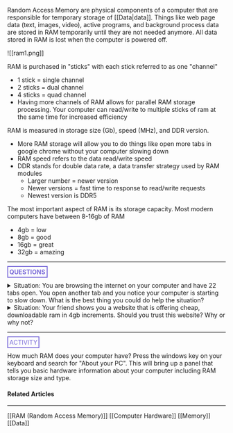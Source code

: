 Random Access Memory are physical components of a computer that are responsible for temporary storage of [[Data|data]]. Things like web page data (text, images, video), active programs, and background process data are stored in RAM temporarily until they are not needed anymore. All data stored in RAM is lost when the computer is powered off.

![[ram1.png]]

RAM is purchased in "sticks" with each stick referred to as one "channel"
* 1 stick = single channel
* 2 sticks = dual channel
* 4 sticks = quad channel
* Having more channels of RAM allows for parallel RAM storage processing. Your computer can read/write to multiple sticks of ram at the same time for increased efficiency

RAM is measured in storage size (Gb), speed (MHz), and DDR version.
* More RAM storage will allow you to do things like open more tabs in google chrome without your computer slowing down
* RAM speed refers to the data read/write speed
* DDR stands for double data rate, a data transfer strategy used by RAM modules
	* Larger number = newer version
	* Newer versions = fast time to response to read/write requests
	* Newest version is DDR5

The most important aspect of RAM is its storage capacity. Most modern computers have between 8-16gb of RAM
* 4gb = low
* 8gb = good
* 16gb = great
* 32gb = amazing

<hr>

**<span style="color: #7b6cd9; border: 2px solid #7b6cd9; padding: 3px">QUESTIONS</span>**

<details>
	<summary>Situation: You are browsing the internet on your computer and have 22 tabs open. You open another tab and you notice your computer is starting to slow down. What is the best thing you could do help the situation?</summary>
		<p style="font-style: italic">Close your tabs, fool....</p>
</details>

<details>
	<summary>Situation: Your friend shows you a website that is offering cheap, downloadable ram in 4gb increments. Should you trust this website? Why or why not?</summary>
		<p style="font-style: italic">You should not trust this website because RAM cannot be downloaded, its a physical device.</p>
</details>

<hr>

<span style="color: #7b6cd9; border: 2px solid #7b6cd9; padding: 3px">ACTIVITY</span>

How much RAM does your computer have? Press the windows key on your keyboard and search for "About your PC". This will bring up a panel that tells you basic hardware information about your computer including RAM storage size and type.


#### **Related Articles**
<hr>

[[RAM (Random Access Memory)]]
[[Computer Hardware]]
[[Memory]]
[[Data]]

